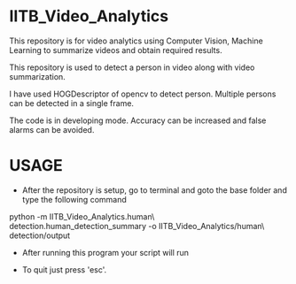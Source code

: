 # IITB_Video_Analytics
This repository is for video analytics using Computer Vision, Machine Learning to summarize videos and obtain required results.


This repository is used to detect a person in video along with video summarization.

I have used HOGDescriptor of opencv to detect person. Multiple persons can be detected in a single frame.

The code is in developing mode. Accuracy can be increased and false alarms can be avoided.

# USAGE

- After the repository is setup, go to terminal and goto the base folder and type the following command

python -m IITB_Video_Analytics.human\ detection.human_detection_summary -o IITB_Video_Analytics/human\ detection/output

- After running this program your script will run

- To quit just press 'esc'.

